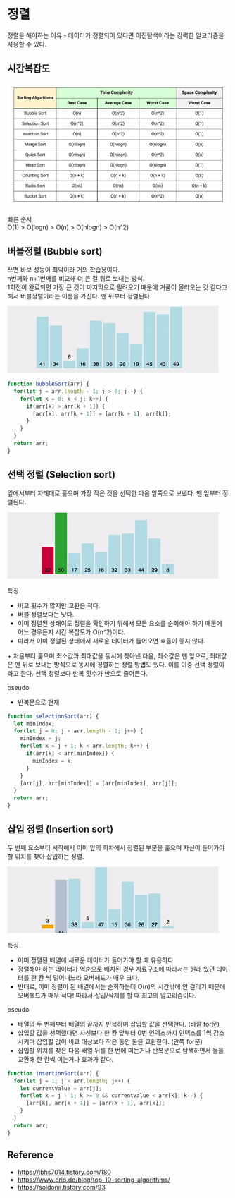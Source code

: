 # 정렬
정렬을 해야하는 이유 - 데이터가 정렬되어 있다면 이진탐색이라는 강력한 알고리즘을 사용할 수 있다.

## 시간복잡도
<img src="./img/time-complexity.jpeg" width="650">

빠른 순서  
O(1) > O(logn) > O(n) > O(nlogn) > O(n^2)

## 버블정렬 (Bubble sort)
~~쓰면 바보~~  성능이 최악이라 거의 학습용이다.  
n번째와 n+1번째를 비교해 더 큰 걸 뒤로 보내는 방식.  
1회전이 완료되면 가장 큰 것이 마지막으로 밀려오기 때문에 거품이 올라오는 것 같다고 해서 버블정렬이라는 이름을 가진다.
맨 뒤부터 정렬된다.

![](./img/bubble-sort.gif)

```js
function bubbleSort(arr) {
  for(let j = arr.length - 1; j > 0; j--) {
    for(let k = 0; k < j; k++) {
      if(arr[k] > arr[k + 1]) {
        [arr[k], arr[k + 1]] = [arr[k + 1], arr[k]];
      }
    }
  }
  return arr;
}
```

## 선택 정렬 (Selection sort)
앞에서부터 차례대로 훑으며 가장 작은 것을 선택한 다음 앞쪽으로 보낸다. 맨 앞부터 정렬된다.

![](./img/selection-sort.gif)

특징
- 비교 횟수가 많지만 교환은 적다.
- 버블 정렬보다는 낫다.
- 이미 정렬된 상태여도 정렬을 확인하기 위해서 모든 요소를 순회해야 하기 때문에 어느 경우든지 시간 복잡도가 O(n^2)이다.
- 따라서 이미 정렬된 상태에서 새로운 데이터가 들어오면 효율이 좋지 않다.

\+ 처음부터 훑으며 최소값과 최대값을 동시에 찾아낸 다음, 최소값은 맨 앞으로, 최대값은 맨 뒤로 보내는 방식으로 동시에 정렬하는 정렬 방법도 있다. 이를 이중 선택 정렬이라고 한다. 선택 정렬보다 반복 횟수가 반으로 줄어든다.

pseudo
- 반복문으로 현재 

```js
function selectionSort(arr) {
  let minIndex;
  for(let j = 0; j < arr.length - 1; j++) {
    minIndex = j;
    for(let k = j + 1; k < arr.length; k++) {
      if(arr[k] < arr[minIndex]) {
        minIndex = k;
      }
    }
    [arr[j], arr[minIndex]] = [arr[minIndex], arr[j]];
  }
  return arr;
}
```

## 삽입 정렬 (Insertion sort)
두 번째 요소부터 시작해서 이미 앞의 회차에서 정렬된 부분을 훑으며 자신이 들어가야 할 위치를 찾아 삽입하는 정렬.

![](./img/insertion-sort.gif)

특징
- 이미 정렬된 배열에 새로운 데이터가 들어가야 할 때 유용하다.
- 정렬해야 하는 데이터가 역순으로 배치된 경우 자료구조에 따라서는 원래 있던 데이터를 한 칸 씩 밀어내느라 오버헤드가 매우 크다.
- 반대로, 이미 정렬이 된 배열에서는 순회하는데 O(n)의 시간밖에 안 걸리기 때문에 오버헤드가 매우 적다! 따라서 삽입/삭제를 할 때 최고의 알고리즘이다.

pseudo
- 배열의 두 번째부터 배열의 끝까지 반복하며 삽입할 값을 선택한다. (바깥 for문)
- 삽입할 값을 선택했다면 자신보다 한 칸 앞부터 0번 인덱스까지 인덱스를 1씩 감소시키며 삽입할 값이 비교 대상보다 작은 동안 둘을 교환한다. (안쪽 for문)
- 삽입할 위치를 찾은 다음 배열 뒤를 한 번에 미는거나 반복문으로 탐색하면서 둘을 교환해 한 칸씩 미는거나 효과가 같다.

```js
function insertionSort(arr) {
  for(let j = 1; j < arr.length; j++) {
    let currentValue = arr[j];
    for(let k = j - 1; k >= 0 && currentValue < arr[k]; k--) {
      [arr[k], arr[k + 1]] = [arr[k + 1], arr[k]];
    }
  }
  return arr;
}
```

## Reference
- https://jbhs7014.tistory.com/180
- https://www.crio.do/blog/top-10-sorting-algorithms/
- https://soldonii.tistory.com/93